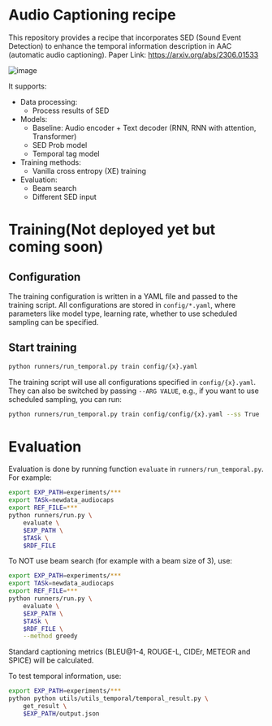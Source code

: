 # Audio Captioning recipe

This repository provides a recipe that incorporates SED (Sound Event Detection) to enhance the temporal information description in AAC (automatic audio captioning).
Paper Link: https://arxiv.org/abs/2306.01533

![image](https://github.com/zeyuxie29/temporal_audio_captioning/assets/137248520/fec2ab18-8b2e-4ed0-afb5-addc7d0fb078)



It supports:
* Data processing:
  * Process results of SED
* Models:
  * Baseline: Audio encoder + Text decoder (RNN, RNN with attention, Transformer)
  * SED Prob model
  * Temporal tag model
* Training methods:
  * Vanilla cross entropy (XE) training
* Evaluation:
  * Beam search
  * Different SED input



# Training(Not deployed yet but coming soon)

## Configuration
The training configuration is written in a YAML file and passed to the training script.
All configurations are stored in `config/*.yaml`, where parameters like model type, learning rate, whether to use scheduled sampling can be specified.

## Start training
```bash
python runners/run_temporal.py train config/{x}.yaml
```
The training script will use all configurations specified in `config/{x}.yaml`.
They can also be switched by passing `--ARG VALUE`, e.g., if you want to use scheduled sampling, you can run:
```bash
python runners/run_temporal.py train config/config/{x}.yaml --ss True
```

# Evaluation

Evaluation is done by running function `evaluate` in `runners/run_temporal.py`. For example:
```bash
export EXP_PATH=experiments/***
export TASk=newdata_audiocaps
export REF_FILE=***
python runners/run.py \
    evaluate \
    $EXP_PATH \
    $TASk \
    $RDF_FILE 
```
To NOT use beam search (for example with a beam size of 3), use:
```bash
export EXP_PATH=experiments/***
export TASk=newdata_audiocaps
export REF_FILE=***
python runners/run.py \
    evaluate \
    $EXP_PATH \
    $TASk \
    $RDF_FILE \
    --method greedy
```

Standard captioning metrics (BLEU@1-4, ROUGE-L, CIDEr, METEOR and SPICE) will be calculated.

To test temporal information, use:
```bash
export EXP_PATH=experiments/***
python python utils/utils_temporal/temporal_result.py \
    get_result \
    $EXP_PATH/output.json
```


